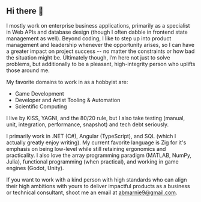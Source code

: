 ## Hi there 👋

I mostly work on enterprise business applications, primarily as a specialist in Web APIs and database design (though I often dabble in frontend state management as well). Beyond coding, I like to step up into product management and leadership whenever the opportunity arises, so I can have a greater impact on project success -- no matter the constraints or how bad the situation might be. Ultimately though, I’m here not just to solve problems, but additionally to be a pleasant, high-integrity person who uplifts those around me.

My favorite domains to work in as a hobbyist are:
- Game Development
- Developer and Artist Tooling & Automation
- Scientific Computing

I live by KISS, YAGNI, and the 80/20 rule, but I also take testing (manual, unit, integration, performance, snapshot) and tech debt seriously.

I primarily work in .NET (C#), Angular (TypeScript), and SQL (which I actually greatly enjoy writing). My current favorite language is Zig for it's emphasis on being low-level while still retaining ergonomics and practicality. I also love the array programming paradigm (MATLAB, NumPy, Julia), functional programming (when practical), and working in game engines (Godot, Unity).

If you want to work with a kind person with high standards who can align their high ambitions with yours to deliver impactful products as a business or technical consultant, shoot me an email at abmarnie9@gmail.com.

